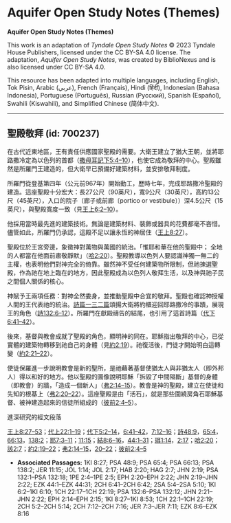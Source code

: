 # Aquifer Open Study Notes (Themes)

**Aquifer Open Study Notes (Themes)**

This work is an adaptation of *Tyndale Open Study Notes* © 2023 Tyndale House Publishers, licensed under the CC BY\-SA 4\.0 license. The adaptation, *Aquifer Open Study Notes*, was created by BiblioNexus and is also licensed under CC BY\-SA 4\.0\.

This resource has been adapted into multiple languages, including English, Tok Pisin, Arabic (عربي), French (Français), Hindi (हिंदी), Indonesian (Bahasa Indonesia), Portuguese (Português), Russian (Русский), Spanish (Español), Swahili (Kiswahili), and Simplified Chinese (简体中文).



--------------------------------

## 聖殿敬拜 (id: 700237)

在古代近東地區，王有責任供應國家聖殿的需要。大衛王建立了猶大王朝，並將耶路撒冷定為以色列的首都（[撒母耳記下5:4–10](https://ref.ly/2Sam5:4-2Sam5:10)），也使它成為敬拜的中心。聖殿雖然是所羅門王建造的，但大衛早已預備好建築材料，並安排敬拜制度。

所羅門從登基第四年（公元前967年）開始動工，歷時七年，完成耶路撒冷聖殿的建造。這座聖殿十分宏大：長27公尺（90英尺），寬9公尺（30英尺），高約13公尺（45英尺），入口的院子（廊子或前廊〔portico or vestibule〕）深4\.5公尺（15英尺），與聖殿寬度一致（見[王上6:2–10](https://ref.ly/1Kgs6:2-1Kgs6:10)）。

他採用當時最先進的建築技術。無論是建築材料、裝飾或器具的花費都毫不吝惜。儘管如此，所羅門仍承認，這殿不足以讓永恆的神居住（[王上8:27](https://ref.ly/1Kgs8:27)）。

聖殿位於王宮旁邊，象徵神對萬物與萬國的統治。「惟耶和華在他的聖殿中； 全地的人都當在他面前肅敬靜默」（[哈2:20](https://ref.ly/Hab2:20)）。聖殿教導以色列人要認識神獨一無二的主權，也表明他們對神完全的倚靠。雖然神不受任何建築物所限制，但祂揀選聖殿，作為祂在地上臨在的地方，因此聖殿成為以色列人敬拜生活，以及神與祂子民之間個人關係的核心。

神賦予王兩項任務：對神全然委身，並推動聖殿中合宜的敬拜。聖殿也確認神授權人間的王代表祂的統治。[詩篇一三二篇](https://ref.ly/Ps132:1-Ps132:18)頌揚大衛將約櫃迎回耶路撒冷的事蹟，展現王的角色（[詩132:6–12](https://ref.ly/Ps132:6-Ps132:12)）。所羅門在獻殿禱告的結尾，也引用了這首詩篇（[代下6:41–42](https://ref.ly/2Chr6:41-2Chr6:42)）。

後來，基督與教會成就了聖殿的角色，顯明神的同在。耶穌指出敬拜的中心，已從實體的建築物轉移到祂自己的身體（見[約2:19](https://ref.ly/John2:19)）。祂復活後，門徒才開始明白這轉變（[約2:21–22](https://ref.ly/John2:21-John2:22)）。

使徒保羅進一步說明教會是新的聖所，是祂藉著基督使猶太人與非猶太人（即外邦人）得以和好的地方。他以聖殿的圖像說明耶穌「拆毀了中間隔斷」基督的身體（即教會）的牆，「造成一個新人」（[弗2:14–15](https://ref.ly/Eph2:14-Eph2:15)）。教會是神的聖殿，建立在使徒和先知的根基上（[弗2:20–22](https://ref.ly/Eph2:20-Eph2:22)）。這座聖殿是由「活石」，就是那些圍繞房角石耶穌基督、被神建造起來的信徒所組成的（[彼前2:4–5](https://ref.ly/1Pet2:4-1Pet2:5)）。

進深研究的經文段落

[王上8:27–53](https://ref.ly/1Kgs8:27-1Kgs8:53)；[代上22:1–19](https://ref.ly/1Chr22:1-1Chr22:19)；[代下5:2–14](https://ref.ly/2Chr5:2-2Chr5:14)，[6:41–42](https://ref.ly/2Chr6:41-2Chr6:42)，[7:12–16](https://ref.ly/2Chr7:12-2Chr7:16)；[詩48:9](https://ref.ly/Ps48:9)，[65:4](https://ref.ly/Ps65:4)，[66:13](https://ref.ly/Ps66:13)，[138:2](https://ref.ly/Ps138:2)；[耶7:3–11](https://ref.ly/Jer7:3-Jer7:11)；[11:15](https://ref.ly/Jer11:15)；[結8:6–16](https://ref.ly/Ezek8:6-Ezek8:16)，[44:1–31](https://ref.ly/Ezek44:1-Ezek44:31)；[珥1:14](https://ref.ly/Joel1:14)，[2:17](https://ref.ly/Joel2:17)；[哈2:20](https://ref.ly/Hab2:20)；[該2:7](https://ref.ly/Hag2:7)；[約2:19–22](https://ref.ly/John2:19-John2:22)；[弗2:14–15](https://ref.ly/Eph2:14-Eph2:15)，[20–22](https://ref.ly/Eph2:20-Eph2:22)；[彼前2:4–5](https://ref.ly/1Pet2:4-1Pet2:5)

* **Associated Passages:** 1KI 8:27; PSA 48:9; PSA 65:4; PSA 66:13; PSA 138:2; JER 11:15; JOL 1:14; JOL 2:17; HAB 2:20; HAG 2:7; JHN 2:19; PSA 132:1–PSA 132:18; 1PE 2:4–1PE 2:5; EPH 2:20–EPH 2:22; JHN 2:19–JHN 2:22; EZK 44:1–EZK 44:31; 2CH 6:41–2CH 6:42; 2SA 5:4–2SA 5:10; 1KI 6:2–1KI 6:10; 1CH 22:17–1CH 22:19; PSA 132:6–PSA 132:12; JHN 2:21–JHN 2:22; EPH 2:14–EPH 2:15; 1KI 8:27–1KI 8:53; 1CH 22:1–1CH 22:19; 2CH 5:2–2CH 5:14; 2CH 7:12–2CH 7:16; JER 7:3–JER 7:11; EZK 8:6–EZK 8:16

